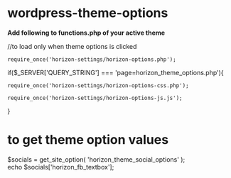# wordpress-theme-options

<b>Add following to functions.php of your active theme</b>

//to load only when theme options is clicked

	require_once('horizon-settings/horizon-options.php');

if($_SERVER['QUERY_STRING'] === 'page=horizon_theme_options.php'){
	
	require_once('horizon-settings/horizon-options-css.php');
	
	require_once('horizon-settings/horizon-options-js.js');
}

# to get theme option values
$socials = get_site_option( 'horizon_theme_social_options' ); <br/>
echo $socials['horizon_fb_textbox'];
	
